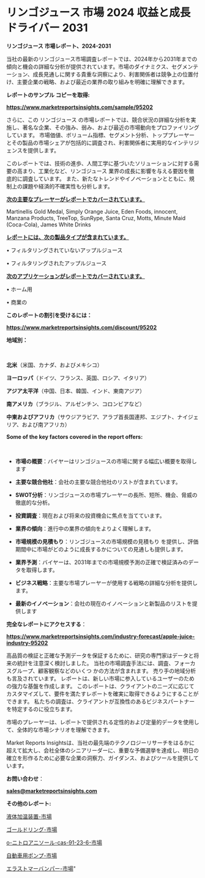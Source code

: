 # リンゴジュース 市場 2024 収益と成長ドライバー 2031

<strong>リンゴジュース 市場レポート、2024-2031</strong>

当社の最新のリンゴジュース市場調査レポートでは、2024年から2031年までの傾向と機会の詳細な分析が提供されています。市場のダイナミクス、セグメンテーション、成長見通しに関する貴重な洞察により、利害関係者は競争上の位置付け、主要企業の戦略、および最近の業界の取り組みを明確に理解できます。



<strong>レポートのサンプル コピーを取得:</strong> <a href=https://www.marketreportsinsights.com/sample/95202>

<strong><u>https://www.marketreportsinsights.com/sample/95202</u></strong></a>

さらに、この リンゴジュース の市場レポートでは、競合状況の詳細な分析を実施し、著名な企業、その強み、弱み、および最近の市場動向をプロファイリングしています。 市場価値、ボリューム指標、セグメント分析、トッププレーヤーとその製品の市場シェアが包括的に調査され、利害関係者に実用的なインテリジェンスを提供します。

このレポートでは、技術の進歩、人間工学に基づいたソリューションに対する需要の高まり、工業化など、リンゴジュース 業界の成長に影響を与える要因を徹底的に調査しています。 また、新たなトレンドやイノベーションとともに、規制上の課題や経済的不確実性も分析します。



<strong><u>次の主要なプレーヤーがレポートでカバーされています。</u></strong>

Martinellis Gold Medal, Simply Orange Juice, Eden Foods, innocent, Manzana Products, TreeTop, SunRype, Santa Cruz, Motts, Minute Maid (Coca-Cola), James White Drinks



<strong><u><b>レポートには、次の製品タイプが含まれています。</b></u></strong>

• フィルタリングされていないアップルジュース

• フィルタリングされたアップルジュース



<strong><u><b>次のアプリケーションがレポートでカバーされています。</b></u></strong>

• ホーム用

• 商業の



<strong><b>このレポートの割引を受けるには：</b></strong>

<a href=https://www.marketreportsinsights.com/discount/95202>

<strong><u>https://www.marketreportsinsights.com/discount/95202</u></strong></a>



<strong>地域別：</strong>

<strong> </strong>



<strong>北米</strong>（米国、カナダ、およびメキシコ）



<strong>ヨーロッパ</strong>（ドイツ、フランス、英国、ロシア、イタリア）



<strong>アジア太平洋</strong>（中国、日本、韓国、インド、東南アジア）



<strong>南アメリカ</strong>（ブラジル、アルゼンチン、コロンビアなど）



<strong>中東およびアフリカ</strong>（サウジアラビア、アラブ首長国連邦、エジプト、ナイジェリア、および南アフリカ）



<strong>Some of the key factors covered in the report offers:</strong>

<strong> </strong>
<ul>
  <li>

<strong>市場の概要</strong>：バイヤーはリンゴジュースの市場に関する幅広い概要を取得します</li>
  <li>

<strong>主要な競合他社</strong>：会社の主要な競合他社のリストが含まれています。</li>
  <li>

<strong>SWOT分析</strong>：リンゴジュースの市場プレーヤーの長所、短所、機会、脅威の徹底的な分析。</li>
  <li>

<strong>投資調査</strong>：現在および将来の投資機会に焦点を当てています。</li>
  <li>

<strong>業界の傾向</strong>：進行中の業界の傾向をよりよく理解します。</li>
  <li>

<strong>市場規模の見積もり</strong>：リンゴジュースの市場規模の見積もり を提供し、評価期間中に市場がどのように成長するかについての見通しも提供します。</li>
  <li>

<strong>業界予測</strong>：バイヤーは、2031年までの市場規模予測の正確で検証済みのデータを取得します。</li>
  <li>

<strong>ビジネス戦略</strong>：主要な市場プレーヤーが使用する戦略の詳細な分析を提供します。</li>
  <li>

<strong>最新のイノベーション</strong>：会社の現在のイノベーションと新製品のリストを提供します</li>
</ul>


<strong>完全なレポートにアクセスする</strong>：

<a href=https://www.marketreportsinsights.com/industry-forecast/apple-juice-industry-95202>

<strong><u>https://www.marketreportsinsights.com/industry-forecast/apple-juice-industry-95202</u></strong></a>

高品質の検証と正確な予測データを保証するために、研究の専門家はデータと将来の統計を注意深く検討しました。 当社の市場調査手法には、調査、フォーカスグループ、顧客観察などのいくつ かの方法が含まれます。 売り手の地域分析も言及されています。 レポートは、新しい市場に参入しているユーザーのための強力な基盤を作成します。 このレポートは、クライアントのニーズに応じてカスタマイズして、要件を満たすレポートを確実に取得できるようにすることができます。 私たちの調査は、クライアントが互換性のあるビジネスパートナーを特定するのに役立ちます。

市場のプレーヤーは、レポートで提供される定性的および定量的データを使用して、全体的な市場シナリオを理解できます。

Market Reports Insightsは、当社の最先端のテクノロジーリサーチをはるかに超えて拡大し、会社全体のシニアリーダーに、重要な予備選挙を達成し、明日の確立を形作るために必要な企業の洞察力、ガイダンス、およびツールを提供しています。



<strong><b>お問い合わせ</b></strong>：

<a href=mailto:sales@marketreportsinsights.com>

<strong><u>sales@marketreportsinsights.com</u></strong></a>



<strong>その他のレポート:</strong>

<a href=https://www.linkedin.com/pulse/液体加温装置-市場-2023-最新の-cagr-および成長分析-2030-gnrhf/>液体加温装置-市場</a>

<a href=https://www.linkedin.com/pulse/ゴールドリング-市場-2023-総合分析と事業成長戦略-2030-analytics-achievers-24-analysis-ncrlf/>ゴールドリング-市場</a>

<a href=https://www.linkedin.com/pulse/o-ニトロアニソール-cas-91-23-6-市場-2023-推進要因と成長機会-tjazf/>o-ニトロアニソール-cas-91-23-6-市場</a>

<a href=https://www.linkedin.com/pulse/自動車用ポンプ-市場-2023-総合分析と事業成長戦略-2030-pr-news-hub-atvpf/>自動車用ポンプ-市場</a>

<a href=https://www.linkedin.com/pulse/エラストマーバンパー-市場-2023-年のダイナミクスとビジネストレンド-irlmf/>エラストマーバンパー-市場</a>"
